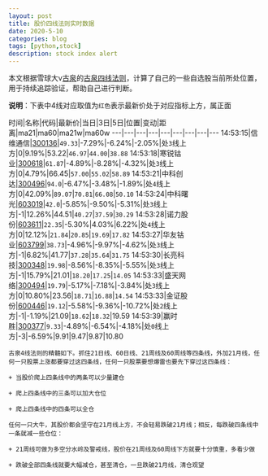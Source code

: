 ```yaml
---
layout: post
title: 股价四线法则实时数据
date: 2020-5-10
categories: blog
tags: [python,stock]
description: stock index alert
---
```



本文根据雪球大v[古泉](https://xueqiu.com/u/7148646888)的[古泉四线法则](https://xueqiu.com/7148646888/130498192)，计算了自己的一些自选股当前所处位置，用于持续追踪验证，帮助自己进行判断。

**说明**：下表中4线对应取值为`红色`表示最新价处于对应指标上方，属正面

时间|名称|代码|最新价|当日|3日|5日|位置|变动|距离|ma21|ma60|ma21w|ma60w
---|---|---|---|---|---|---|---|---
14:53:15|信维通信|[300136](https://xueqiu.com/S/SZ300136)|`49.33`|-7.29%|-6.24%|-2.05%|处`3`线上方|0|9.19%|53.22|`46.97`|`44.00`|`38.88`
14:53:18|寒锐钴业|[300618](https://xueqiu.com/S/SZ300618)|`61.87`|-4.89%|-8.28%|-4.32%|处`3`线上方|0|4.79%|66.45|`57.00`|`55.02`|`58.89`
14:53:21|中科创达|[300496](https://xueqiu.com/S/SZ300496)|`94.0`|-6.47%|-3.48%|-1.89%|处`4`线上方|0|42.09%|`89.07`|`70.81`|`66.08`|`50.10`
14:53:24|中科曙光|[603019](https://xueqiu.com/S/SH603019)|`42.0`|-5.85%|-9.50%|-5.31%|处`3`线上方|-1|12.26%|44.51|`40.27`|`37.59`|`30.29`
14:53:28|诺力股份|[603611](https://xueqiu.com/S/SH603611)|`22.35`|-5.30%|4.03%|6.22%|处`4`线上方|0|12.12%|`21.84`|`20.85`|`19.69`|`17.82`
14:53:27|华友钴业|[603799](https://xueqiu.com/S/SH603799)|`38.73`|-4.96%|-9.97%|-4.62%|处`3`线上方|-1|6.82%|41.77|`37.28`|`35.64`|`31.75`
14:53:30|长亮科技|[300348](https://xueqiu.com/S/SZ300348)|`19.98`|-8.56%|-8.35%|-5.55%|处`3`线上方|-1|15.79%|21.01|`18.20`|`17.25`|`14.05`
14:53:33|盛天网络|[300494](https://xueqiu.com/S/SZ300494)|`19.79`|-5.17%|-7.18%|-3.84%|处`3`线上方|0|10.80%|23.56|`18.71`|`16.88`|`14.54`
14:53:33|金证股份|[600446](https://xueqiu.com/S/SH600446)|`19.12`|-5.58%|-9.36%|-10.72%|处`2`线上方|-1|-1.19%|21.09|`18.62`|`18.32`|19.59
14:53:39|赢时胜|[300377](https://xueqiu.com/S/SZ300377)|`9.33`|-4.89%|-6.54%|-4.18%|处`0`线上方|-3|-6.59%|9.91|9.47|9.87|10.80

```
古泉4线法则的精髓如下。抓住21日线、60日线、21周线及60周线等四条线，外加21月线，任何一只股票上涨都要穿过这四条线，任何一只股票要想爆雷也要先下穿过这四条线：

+ 当股价爬上四条线中的两条可以少量建仓

+ 爬上四条线中的三条可以加大仓位

+ 爬上四条线中的四条可以全仓

任何一只大牛，其股价都会坚守在21月线上方，不会轻易跌破21月线；相反，每跌破四条线中一条就减一些仓位：

+ 21周线可做为多空分水岭及警戒线，股价在21周线及60周线下方就要十分慎重，多看少做

+ 跌破全部四条线就要大幅减仓，甚至清仓，一旦跌破21月线，清仓观望
```